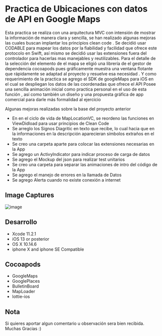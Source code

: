 # Practica de Ubicaciones con datos de  API en Google Maps

Esta practica se realiza con una arquitectura MVC con intensión de mostrar  la información de manera clara y sencilla, se han realizado algunas mejoras las cuales buscan implantar los principios clean code .
Se decidió usar  CODABLE para mapear los datos por la fiabilidad y facilidad que ofrece este protocolo en Swift, así mismo se decidió usar  las extensiones fuera del controlador para hacerlas mas manejables y reutilizables. Para el detalle de la selección del elemento de el mapa se eligió una librería de el gestor de dependencia  cocoapods pues gráficamente muestra una ventana flotante que rápidamente se adaptad al proyecto y resuelve esa necesidad . Y como requerimiento de la practica se agrego el SDK de googleMaps para iOS en el cual se despliegan los datos de las coordenadas que ofrece el API
Posee una sencilla animación inicial como practica  personal en el uso de esta función , así como también un diseño y una propuesta gráfica de app comercial para darle más formalidad al ejercicio

Algunas mejoras realizadas sobre la base del proyecto anterior

- En en el ciclo de vida de MapLocationVC, se reordeno las funciones en ViewDidload para usar principios de Clean Code
- Se arreglo  los Signos Diagritic en texto que recibe, lo cual hacia que en la informaciones en la descripción aparecieran símbolos extraños en el texto
- Se creo una carpeta aparte para colocar las extensiones necesarias en la App
- Se agrego un ActivyIndicator para indicar proceso  de carga de datos
- Se agrego el Mockup del json para realizar  test unitarios
- Se creo una carpeta para separar las animaciones de intro del código de  la App
- Se agrego el manejo de errores en la llamada de Datos 
- Se agrego Alerta cuando no existe conexión a internet


## Image Captures

![image](imgMoveAndGo)

## Desarrollo

- Xcode 11.2.1
- iOS 13 or posterior
- OS X 10.14.6
- iphone X and iphone SE Compatible

## Cocoapods

- GoogleMaps
- GooglePlaces
- BulletinBoard
- MapLoader
- lottie-ios


## Nota
Si quieres aportar algun comentario u observación sera bien recibida. Muchas Gracias :)

